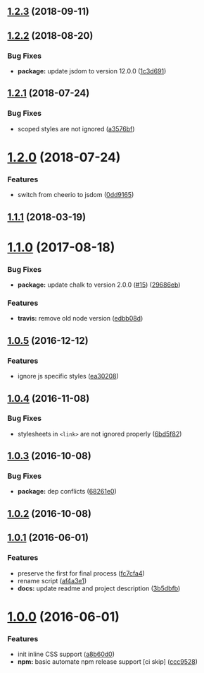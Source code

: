 <a name="1.2.3"></a>
## [1.2.3](https://github.com/sparanoid/grunt-uncss-inline/compare/v1.2.2...v1.2.3) (2018-09-11)



<a name="1.2.2"></a>
## [1.2.2](https://github.com/sparanoid/grunt-uncss-inline/compare/v1.2.1...v1.2.2) (2018-08-20)


### Bug Fixes

* **package:** update jsdom to version 12.0.0 ([1c3d691](https://github.com/sparanoid/grunt-uncss-inline/commit/1c3d691))



<a name="1.2.1"></a>
## [1.2.1](https://github.com/sparanoid/grunt-uncss-inline/compare/v1.2.0...v1.2.1) (2018-07-24)


### Bug Fixes

* scoped styles are not ignored ([a3576bf](https://github.com/sparanoid/grunt-uncss-inline/commit/a3576bf))



<a name="1.2.0"></a>
# [1.2.0](https://github.com/sparanoid/grunt-uncss-inline/compare/v1.1.1...v1.2.0) (2018-07-24)


### Features

* switch from cheerio to jsdom ([0dd9165](https://github.com/sparanoid/grunt-uncss-inline/commit/0dd9165))



<a name="1.1.1"></a>
## [1.1.1](https://github.com/sparanoid/grunt-uncss-inline/compare/v1.1.0...v1.1.1) (2018-03-19)



<a name="1.1.0"></a>
# [1.1.0](https://github.com/sparanoid/grunt-uncss-inline/compare/v1.0.5...v1.1.0) (2017-08-18)


### Bug Fixes

* **package:** update chalk to version 2.0.0 ([#15](https://github.com/sparanoid/grunt-uncss-inline/issues/15)) ([29686eb](https://github.com/sparanoid/grunt-uncss-inline/commit/29686eb))


### Features

* **travis:** remove old node version ([edbb08d](https://github.com/sparanoid/grunt-uncss-inline/commit/edbb08d))



<a name="1.0.5"></a>
## [1.0.5](https://github.com/sparanoid/grunt-uncss-inline/compare/v1.0.4...v1.0.5) (2016-12-12)


### Features

* ignore js specific styles ([ea30208](https://github.com/sparanoid/grunt-uncss-inline/commit/ea30208))



<a name="1.0.4"></a>
## [1.0.4](https://github.com/sparanoid/grunt-uncss-inline/compare/v1.0.3...v1.0.4) (2016-11-08)


### Bug Fixes

* stylesheets in `<link>` are not ignored properly ([6bd5f82](https://github.com/sparanoid/grunt-uncss-inline/commit/6bd5f82))



<a name="1.0.3"></a>
## [1.0.3](https://github.com/sparanoid/grunt-uncss-inline/compare/v1.0.1...v1.0.3) (2016-10-08)


### Bug Fixes

* **package:** dep conflicts ([68261e0](https://github.com/sparanoid/grunt-uncss-inline/commit/68261e0))



<a name="1.0.2"></a>
## [1.0.2](https://github.com/sparanoid/grunt-uncss-inline/compare/v1.0.1...v1.0.2) (2016-10-08)



<a name="1.0.1"></a>
## [1.0.1](https://github.com/sparanoid/grunt-uncss-inline/compare/v1.0.0...v1.0.1) (2016-06-01)


### Features

* preserve the first  for final process ([fc7cfa4](https://github.com/sparanoid/grunt-uncss-inline/commit/fc7cfa4))
* rename script ([af4a3e1](https://github.com/sparanoid/grunt-uncss-inline/commit/af4a3e1))
* **docs:** update readme and project description ([3b5dbfb](https://github.com/sparanoid/grunt-uncss-inline/commit/3b5dbfb))



<a name="1.0.0"></a>
# [1.0.0](https://github.com/sparanoid/grunt-uncss-inline/compare/v0.5.1...v1.0.0) (2016-06-01)


### Features

* init inline CSS support ([a8b60d0](https://github.com/sparanoid/grunt-uncss-inline/commit/a8b60d0))
* **npm:** basic automate npm release support [ci skip] ([ccc9528](https://github.com/sparanoid/grunt-uncss-inline/commit/ccc9528))
